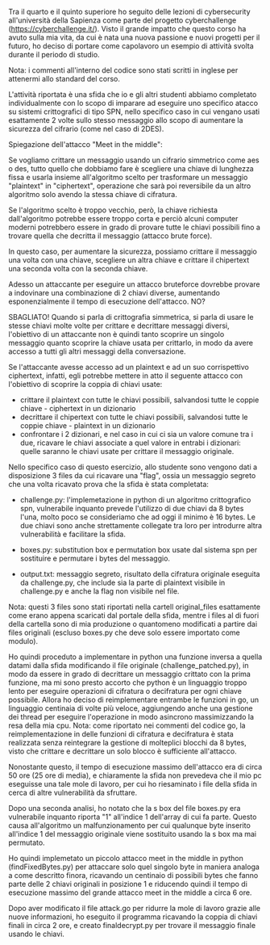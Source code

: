 Tra il quarto e il quinto superiore ho seguito delle lezioni di cybersecurity all'università della Sapienza come parte del progetto cyberchallenge (https://cyberchallenge.it/). Visto il grande impatto che questo corso ha avuto sulla mia vita, da cui è nata una nuova passione e nuovi progetti per il futuro, ho deciso di portare come capolavoro un esempio di attività svolta durante il periodo di studio.

Nota: i commenti all'interno del codice sono stati scritti in inglese per attenermi allo standard del corso.


L'attività riportata è una sfida che io e gli altri studenti abbiamo completato individualmente con lo scopo di imparare ad eseguire uno specifico atacco su sistemi crittografici di tipo SPN, nello specifico caso in cui vengano usati esattamente 2 volte sullo stesso messaggio allo scopo di aumentare la sicurezza del cifrario (come nel caso di 2DES).



Spiegazione dell'attacco "Meet in the middle":

Se vogliamo crittare un messaggio usando un cifrario simmetrico come aes o des, tutto quello che dobbiamo fare è scegliere una chiave di lunghezza fissa e usarla insieme all'algoritmo scelto per trasformare un messaggio "plaintext" in "ciphertext", operazione che sarà poi reversibile da un altro algoritmo solo avendo la stessa chiave di cifratura.

Se l'algoritmo scelto è troppo vecchio, però, la chiave richiesta dall'algoritmo potrebbe essere troppo corta e perciò alcuni computer moderni potrebbero essere in grado di provare tutte le chiavi possibili fino a trovare quella che decritta il messaggio (attacco brute force).

In questo caso, per aumentare la sicurezza, possiamo crittare il messaggio una volta con una chiave, scegliere un altra chiave e crittare il chipertext una seconda volta con la seconda chiave.

Adesso un attaccante per eseguire un attacco bruteforce dovrebbe provare a indovinare una combinazione di 2 chiavi diverse, aumentando esponenzialmente il tempo di esecuzione dell'attacco. NO?

SBAGLIATO! Quando si parla di crittografia simmetrica, si parla di usare le stesse chiavi molte volte per crittare e decrittare messaggi diversi, l'obiettivo di un attaccante non è quindi tanto scoprire un singolo messaggio quanto scoprire la chiave usata per crittarlo, in modo da avere accesso a tutti gli altri messaggi della conversazione.

Se l'attaccante avesse accesso ad un plaintext e ad un suo corrispettivo ciphertext, infatti, egli potrebbe mettere in atto il seguente attacco con l'obiettivo di scoprire la coppia di chiavi usate:

- crittare il plaintext con tutte le chiavi possibili, salvandosi tutte le coppie chiave - ciphertext in un dizionario
- decrittare il chipertext con tutte le chiavi possibili, salvandosi tutte le coppie chiave - plaintext in un dizionario
- confrontare i 2 dizionari, e nel caso in cui ci sia un valore comune tra i due, ricavare le chiavi associate a quel valore in entrabi i dizionari: quelle saranno le chiavi usate per crittare il messaggio originale.



Nello specifico caso di questo esercizio, allo studente sono vengono dati a disposizione 3 files da cui ricavare una "flag", ossia un messaggio segreto che una volta ricavato prova che la sfida è stata completata:

- challenge.py: l'implemetazione in python di un algoritmo crittografico spn, vulnerabile inquanto prevede l'utilizzo di due chiavi da 8 bytes l'una, molto poco se consideriamo che ad oggi il minimo è 16 bytes. Le due chiavi sono anche strettamente collegate tra loro per introdurre altra vulnerabilità e facilitare la sfida.

- boxes.py: substitution box e permutation box usate dal sistema spn per sostituire e permutare i bytes del messaggio.

- output.txt: messaggio segreto, risultato della cifratura originale eseguita da challenge.py, che include sia la parte di plaintext visibile in challenge.py e anche la flag non visibile nel file.

Nota: questi 3 files sono stati riportati nella cartell original_files esattamente come erano appena scaricati dal portale della sfida, mentre i files al di fuori della cartella sono di mia produzione o quantomeno modificati a partire dai files originali (escluso boxes.py che deve solo essere importato come modulo).


Ho quindi proceduto a implementare in python una funzione inversa a quella datami dalla sfida modificando il file originale (challenge_patched.py), in modo da essere in grado di decrittare un messaggio crittato con la prima funzione, ma mi sono presto accorto che python è un linguaggio troppo lento per eseguire operazioni di cifratura o decifratura per ogni chiave possibile. Allora ho deciso di reimplementare entrambe le funzioni in go, un linguaggio centinaia di volte più veloce, aggiungendo anche una gestione dei thread per eseguire l'operazione in modo asincrono massimizzando la resa della mia cpu. 
Nota: come riportato nei commenti del codice go, la reimplementazione in delle funzioni di cifratura e decifratura è stata realizzata senza reintegrare la gestione di molteplici blocchi da 8 bytes, visto che crittare e decrittare un solo blocco è sufficiente all'attacco.

Nonostante questo, il tempo di esecuzione massimo dell'attacco era di circa 50 ore (25 ore di media), e chiaramente la sfida non prevedeva che il mio pc eseguisse una tale mole di lavoro, per cui ho riesaminato i file della sfida in cerca di altre vulnerabilità da sfruttare.

Dopo una seconda analisi, ho notato che la s box del file boxes.py era vulnerabile inquanto riporta "1" all'indice 1 dell'array di cui fa parte.
Questo causa all'algoritmo un malfunzionamento per cui qualunque byte inserito all'indice 1 del messaggio originale viene sostituito usando la s box ma mai permutato.

Ho quindi implemetato un piccolo attacco meet in the middle in python (findFixedBytes.py) per attaccare solo quel singolo byte in maniera analoga a come descritto finora, ricavando un centinaio di possibili bytes che fanno parte delle 2 chiavi originali in posizione 1 e riducendo quindi il tempo di esecuzione massimo del grande attacco meet in the middle a circa 6 ore.

Dopo aver modificato il file attack.go per ridurre la mole di lavoro grazie alle nuove informazioni, ho eseguito il programma ricavando la coppia di chiavi finali in circa 2 ore, e creato finaldecrypt.py per trovare il messaggio finale usando le chiavi.

